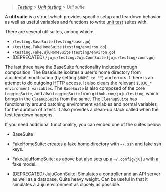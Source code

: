 <!--TODO:
- Include more base test suites. E.g., LoggingCleanupSuite, OsEnvSuite:
https://github.com/juju/testing
- 
-->
> *[Testing](../index.md) > [Unit testing](index.md) > Util suite*


A **util suite** is a struct which provides specific setup and teardown behavior as well as useful variables and
functions to write [unit test](unit-test-suite.md) suites with.

There are several util suites, among which:

* `/testing.BaseSuite` (`testing/base.go`)
* `/testing.FakeHomeSuite` (`testing/environ.go`)
* `/testing.FakeJujuHomeSuite` (`testing/environ.go`)
* (DEPRECATED) `/juju/testing.JujuConnSuite` (`juju/testing/conn.go`)

The last three have the BaseSuite functionality included through composition. The BaseSuite isolates a user's home
directory from accidental modification (by setting `$HOME to ""`) and errors if there is an attempt to do outgoing HTTP
access. It also clears the relevant `$JUJU_* environment variables`. The `BaseSuite` is also composed of the core
`LoggingSuite`, and also `LoggingSuite` from `github.com/juju/testing`, which brings in the `CleanupSuite` from the
same. The `CleanupSuite` has functionality around patching environment variables and normal variables for the duration
of a test. It also provides a clean-up stack called when the test teardown happens.

If you need additional functionality, you can embed one of the suites below:

* BaseSuite

* FakeHomeSuite: creates a fake home directory with `~/.ssh` and fake ssh keys.
* FakeJujuHomeSuite: as above but also sets up a `~/.config/juju` with a fake model.

* (DEPRECATED) JujuConnSuite: Simulates a controller and an API server as well as a database. Quite heavy weight. Can be
  useful in that it simulates a Juju environment as closely as possible.